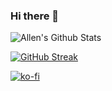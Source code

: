 ### Hi there 👋

![Allen's Github Stats](https://github-readme-stats-sigma-five.vercel.app/api?username=m4dhouse&show_icons=true&theme=dark)

[![GitHub Streak](https://streak-stats.demolab.com?user=m4dhouse&theme=dark)](https://git.io/streak-stats)

[![ko-fi](https://ko-fi.com/img/githubbutton_sm.svg)](https://ko-fi.com/A0A7WM0X8)
